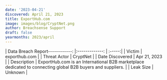 ```yaml
---
date: '2023-04-21'
discovered: April 21, 2023
title: ExportHub.com
image: images/blog/CryptNet.png
author: Breachsense Support
draft: false
yearmonths: 2023/april
---
```


| Data Breach Report------------:     |:-------------:    | :-----:|
| Victim      | exporthub.com      | 
| Threat Actor      | CryptNet      | 
| Date Discovered      | Apr 21, 2023      | 
| Description      | ExportHub.com is an International B2B marketplace dedicated to connecting global B2B buyers and suppliers.      | 
| Leak Size      | Unknown      | 

